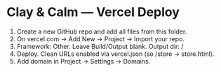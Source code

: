 # Clay & Calm — Vercel Deploy
1) Create a new GitHub repo and add all files from this folder.
2) On vercel.com → Add New → Project → Import your repo.
3) Framework: Other. Leave Build/Output blank. Output dir: /
4) Deploy. Clean URLs enabled via vercel.json (so /store → store.html).
5) Add domain in Project → Settings → Domains.
